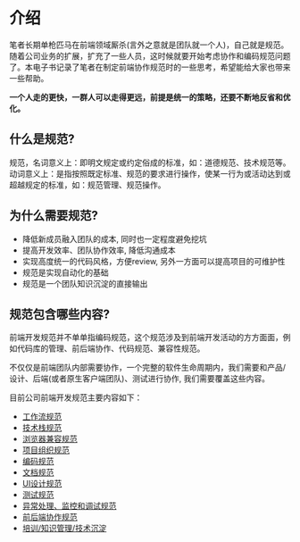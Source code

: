 # 介绍

笔者长期单枪匹马在前端领域厮杀(言外之意就是团队就一个人)，自己就是规范。随着公司业务的扩展，扩充了一些人员，这时候就要开始考虑协作和编码规范问题了。本电子书记录了笔者在制定前端协作规范时的一些思考，希望能给大家也带来一些帮助。

**一个人走的更快，一群人可以走得更远，前提是统一的策略，还要不断地反省和优化。**



## 什么是规范?

规范，名词意义上：即明文规定或约定俗成的标准，如：道德规范、技术规范等。 动词意义上：是指按照既定标准、规范的要求进行操作，使某一行为或活动达到或超越规定的标准，如：规范管理、规范操作。



## 为什么需要规范?

- 降低新成员融入团队的成本, 同时也一定程度避免挖坑
- 提高开发效率、团队协作效率, 降低沟通成本
- 实现高度统一的代码风格，方便review, 另外一方面可以提高项目的可维护性
- 规范是实现自动化的基础
- 规范是一个团队知识沉淀的直接输出



## 规范包含哪些内容?

前端开发规范并不单单指编码规范，这个规范涉及到前端开发活动的方方面面，例如代码库的管理、前后端协作、代码规范、兼容性规范。

不仅仅是前端团队内部需要协作，一个完整的软件生命周期内，我们需要和产品/设计、后端(或者原生客户端团队)、测试进行协作, 我们需要覆盖这些内容。

目前公司前端开发规范主要内容如下：

- [工作流规范](chapter1.md)
- [技术栈规范](chapter2.md)
- [浏览器兼容规范](chapter3.md)
- [项目组织规范](chapter4.md)
- [编码规范](chapter5.md)
- [文档规范](chapter6.md)
- [UI设计规范](chapter7.md)
- [测试规范](chapter8.md)
- [异常处理、监控和调试规范](chapter9.md)
- [前后端协作规范](chapter10.md)
- [培训/知识管理/技术沉淀](chapter11.md)

